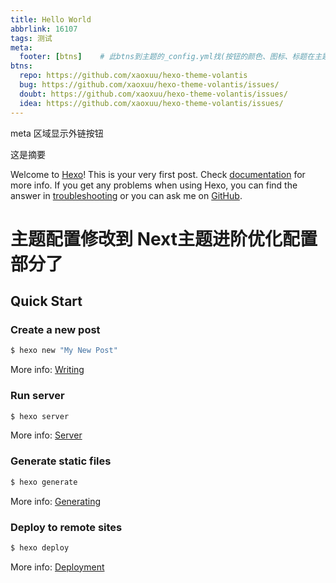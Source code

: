 ```yaml
---
title: Hello World
abbrlink: 16107
tags: 测试
meta:
  footer: [btns]    # 此btns到主题的_config.yml找(按钮的颜色、图标、标题在主题配置文件中设置)
btns:
  repo: https://github.com/xaoxuu/hexo-theme-volantis
  bug: https://github.com/xaoxuu/hexo-theme-volantis/issues/
  doubt: https://github.com/xaoxuu/hexo-theme-volantis/issues/
  idea: https://github.com/xaoxuu/hexo-theme-volantis/issues/
---
```


meta 区域显示外链按钮

这是摘要

<!-- more -->
Welcome to [Hexo](https://hexo.io/)! This is your very first post. Check [documentation](https://hexo.io/docs/) for more info. If you get any problems when using Hexo, you can find the answer in [troubleshooting](https://hexo.io/docs/troubleshooting.html) or you can ask me on [GitHub](https://github.com/hexojs/hexo/issues).

# 主题配置修改到 Next主题进阶优化配置 部分了

## Quick Start

### Create a new post

``` bash
$ hexo new "My New Post"
```

More info: [Writing](https://hexo.io/docs/writing.html)

### Run server

``` bash
$ hexo server
```

More info: [Server](https://hexo.io/docs/server.html)

### Generate static files

``` bash
$ hexo generate
```

More info: [Generating](https://hexo.io/docs/generating.html)

### Deploy to remote sites

``` bash
$ hexo deploy
```

More info: [Deployment](https://hexo.io/docs/one-command-deployment.html)
